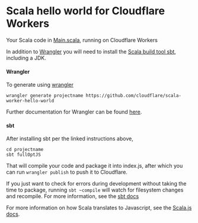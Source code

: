 # Scala hello world for Cloudflare Workers

Your Scala code in [Main.scala](https://github.com/cloudflare/scala-worker-hello-world/blob/master/src/main/scala/Main.scala), running on Cloudflare Workers

In addition to [Wrangler](https://github.com/cloudflare/wrangler) you will need to install the [Scala build tool sbt](https://www.scala-sbt.org/1.x/docs/Setup.html), including a JDK.

#### Wrangler

To generate using [wrangler](https://github.com/cloudflare/wrangler)

```
wrangler generate projectname https://github.com/cloudflare/scala-worker-hello-world
```

Further documentation for Wrangler can be found [here](https://developers.cloudflare.com/workers/tooling/wrangler).

#### sbt

After installing sbt per the linked instructions above,

```
cd projectname
sbt fullOptJS
```

That will compile your code and package it into index.js, after which you can run `wrangler publish` to push it to Cloudflare.

If you just want to check for errors during development without taking the time to package, running `sbt ~compile` will watch for filesystem changes and recompile.  For more information, see the [sbt docs](https://www.scala-sbt.org/1.x/docs/sbt-by-example.html)

For more information on how Scala translates to Javascript, see the [Scala.js docs](https://www.scala-js.org/doc/).